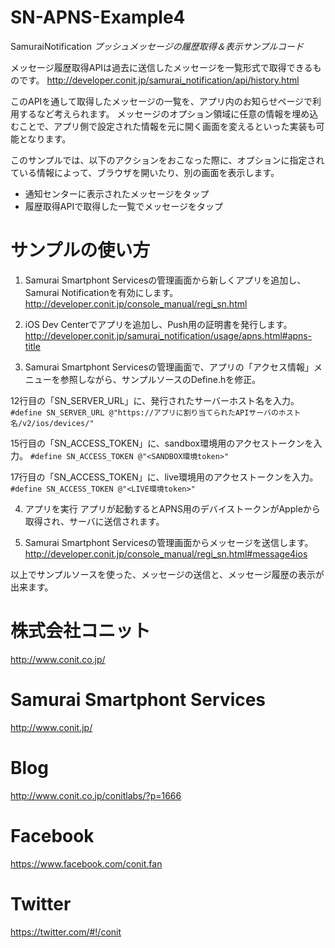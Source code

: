 # SN-APNS-Example4

SamuraiNotification
*プッシュメッセージの履歴取得＆表示サンプルコード*

メッセージ履歴取得APIは過去に送信したメッセージを一覧形式で取得できるものです。
<http://developer.conit.jp/samurai_notification/api/history.html>

このAPIを通して取得したメッセージの一覧を、アプリ内のお知らせページで利用するなど考えられます。
メッセージのオプション領域に任意の情報を埋め込むことで、アプリ側で設定された情報を元に開く画面を変えるといった実装も可能となります。

このサンプルでは、以下のアクションをおこなった際に、オプションに指定されている情報によって、ブラウザを開いたり、別の画面を表示します。
* 通知センターに表示されたメッセージをタップ
* 履歴取得APIで取得した一覧でメッセージをタップ

# サンプルの使い方

1. Samurai Smartphont Servicesの管理画面から新しくアプリを追加し、Samurai Notificationを有効にします。
<http://developer.conit.jp/console_manual/regi_sn.html>

2. iOS Dev Centerでアプリを追加し、Push用の証明書を発行します。
<http://developer.conit.jp/samurai_notification/usage/apns.html#apns-title>

3. Samurai Smartphont Servicesの管理画面で、アプリの「アクセス情報」メニューを参照しながら、サンプルソースのDefine.hを修正。

12行目の「SN_SERVER_URL」に、発行されたサーバーホスト名を入力。
`#define SN_SERVER_URL @"https://アプリに割り当てられたAPIサーバのホスト名/v2/ios/devices/"`

15行目の「SN_ACCESS_TOKEN」に、sandbox環境用のアクセストークンを入力。
`#define SN_ACCESS_TOKEN @"<SANDBOX環境token>"`

17行目の「SN_ACCESS_TOKEN」に、live環境用のアクセストークンを入力。
`#define SN_ACCESS_TOKEN @"<LIVE環境token>"`

4. アプリを実行
アプリが起動するとAPNS用のデバイストークンがAppleから取得され、サーバに送信されます。

5. Samurai Smartphont Servicesの管理画面からメッセージを送信します。
<http://developer.conit.jp/console_manual/regi_sn.html#message4ios>

以上でサンプルソースを使った、メッセージの送信と、メッセージ履歴の表示が出来ます。



# 株式会社コニット
<http://www.conit.co.jp/>

# Samurai Smartphont Services
<http://www.conit.jp/>

# Blog
<http://www.conit.co.jp/conitlabs/?p=1666>

# Facebook
<https://www.facebook.com/conit.fan>

# Twitter
<https://twitter.com/#!/conit>

